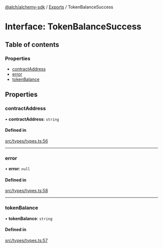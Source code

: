 [@alch/alchemy-sdk](../README.md) / [Exports](../modules.md) / TokenBalanceSuccess

# Interface: TokenBalanceSuccess

## Table of contents

### Properties

- [contractAddress](TokenBalanceSuccess.md#contractaddress)
- [error](TokenBalanceSuccess.md#error)
- [tokenBalance](TokenBalanceSuccess.md#tokenbalance)

## Properties

### contractAddress

• **contractAddress**: `string`

#### Defined in

[src/types/types.ts:56](https://github.com/alchemyplatform/alchemy-sdk-js/blob/9fe1224/src/types/types.ts#L56)

___

### error

• **error**: ``null``

#### Defined in

[src/types/types.ts:58](https://github.com/alchemyplatform/alchemy-sdk-js/blob/9fe1224/src/types/types.ts#L58)

___

### tokenBalance

• **tokenBalance**: `string`

#### Defined in

[src/types/types.ts:57](https://github.com/alchemyplatform/alchemy-sdk-js/blob/9fe1224/src/types/types.ts#L57)
